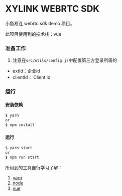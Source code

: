 # XYLINK WEBRTC SDK

小鱼易连 webrtc sdk demo 项目。

此项目使用到的技术栈：vue

### 准备工作

1. 注意在`src/utils/config.js`中配置第三方登录所需的

- extId：企业id
- clientId： Client id

### 运行

#### 安装依赖

```bash
$ yarn
or
$ npm install
```

#### 运行

```bash
$ yarn start
or
$ npm run start
```

所用到的工具自行学习了解：

1. [yarn](https://yarn.bootcss.com/)
2. [node](https://nodejs.org/zh-cn/)
3. [vue](https://vuejs.org/)